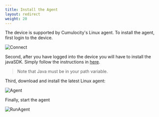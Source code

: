 ```yaml
---
title: Install the Agent
layout: redirect
weight: 20
---
```


The device is supported by Cumulocity's Linux agent. To install the agent, first login to the device.

![Connect](/guides/images/devices/beaglebone/beagleboneconnect.png)

Second, after you have logged into the device you will have to install the javaSDK. Simply follow the instructions in [here](http://beagleboard.org/project/java/).

> Note that Java must be in your path variable.

Third, download and install the latest Linux agent:

![Agent](/guides/images/devices/beaglebone/getagent.png)

Finally, start the agent

![RunAgent](/guides/images/devices/beaglebone/runagent.png)